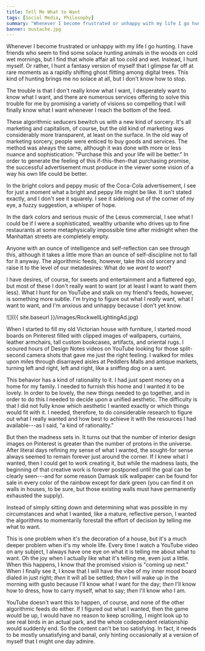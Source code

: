 ```yaml
---
title: Tell Me What to Want
tags: [Social Media, Philosophy]
summary: "Whenever I become frustrated or unhappy with my life I go hunting. This kind of hunting brings me no solace at all, but I don't know how to stop. The trouble is that I don't really know what I want, I desperately want to know what I want, and there are numerous services offering to solve this trouble for me by promising a variety of visions so compelling that I will finally know what I want whenever I reach the bottom of the feed."
banner: mustache.jpg
---
```


Whenever I become frustrated or unhappy with my life I go hunting.  I have friends who seem to find some solace hunting animals in the woods on cold wet mornings, but I find that whole affair all too cold and wet.  Instead, I hunt myself.  Or rather, I hunt a fantasy version of myself that I glimpse far off at rare moments as a rapidly shifting ghost flitting among digital trees.  This kind of hunting brings me no solace at all, but I don't know how to stop.

The trouble is that I don't really know what I want, I desperately want to know what I want, and there are numerous services offering to solve this trouble for me by promising a variety of visions so compelling that I will finally know what I want whenever I reach the bottom of the feed.<!--more-->

These algorithmic seducers bewitch us with a new kind of sorcery.  It's all marketing and capitalism, of course, but the old kind of marketing was considerably more transparent, at least on the surface.  In the old way of marketing sorcery, people were enticed to buy goods and services.  The method was always the same, although it was done with more or less nuance and sophistication: "Purchase this and your life will be better."  In order to generate the feeling of this if-this-then-that purchasing promise, the successful advertisement must produce in the viewer some vision of a way his own life could be better.

In the bright colors and peppy music of the Coca-Cola advertisement, I see for just a moment what a bright and peppy life might be like.  It isn't stated exactly, and I don't see it squarely.  I see it sidelong out of the corner of my eye, a fuzzy suggestion, a whisper of hope.

In the dark colors and serious music of the Lexus commercial, I see what I could be if I were a sophisticated, wealthy urbanite who drives up to fine restaurants at some metaphysically impossible time after midnight when the Manhattan streets are completely empty.

Anyone with an ounce of intelligence and self-reflection can see through this, although it takes a little more than an ounce of self-discipline not to fall for it anyway.  The algorithmic feeds, however, take this old sorcery and raise it to the level of our metadesires: What do we *want to want*?

I have desires, of course, for sweets and entertainment and a flattered ego, but most of these I don't really want to want (or at least I want to want them less).  What I hunt for on YouTube and stalk on my friend's feeds, however, is something more subtle.  I'm trying to figure out what I *really* want, what I want to want, and I'm anxious and unhappy because I don't yet know.

![]({{ site.baseurl }}/images/RockwellLightingAd.jpg)

When I started to fill my old Victorian house with furniture, I started mood boards on Pinterest filled with clipped images of wallpapers, curtains, leather armchairs, tall custom bookcases, artifacts, and oriental rugs.  I scoured hours of Design Notes videos on YouTube looking for those split-second camera shots that gave me just the right feeling.  I walked for miles upon miles through disarrayed aisles at Peddlers Malls and antique markets, turning left and right, left and right, like a sniffing dog on a sent.

This behavior has a kind of rationality to it.  I had just spent money on a home for my family.  I needed to furnish this home and I wanted it to be lovely.  In order to be lovely, the new things needed to go together, and in order to do this I needed to decide upon a unified aesthetic.  The difficulty is that I did not fully know which aesthetic I wanted exactly or which things would fit with it.  I needed, therefore, to do considerable research to figure out what I really wanted and how best to achieve it with the resources I had available---as I said, "a kind of rationality."

But then the madness sets in.  It turns out that the number of interior design images on Pinterest is greater than the number of protons in the universe.  After literal days refining my sense of what I wanted, the sought-for sense always seemed to remain forever just around the corner.  If I knew what I wanted, then I could get to work creating it, but while the madness lasts, the beginning of that creative work is forever postponed until the goal can be clearly seen---and for some reason Damask silk wallpaper can be found for sale in every color of the rainbow except for dark green (you can find it on walls in houses, to be sure, but those existing walls must have permanently exhausted the supply).

Instead of simply sitting down and determining what was possible in my circumstances and what I wanted, like a mature, reflective person, I wanted the algorithms to momentarily forestall the effort of decision by telling me what to want.

This is one problem when it's the decoration of a house, but it's a much deeper problem when it's my whole life.  Every time I watch a YouTube video on any subject, I always have one eye on what it is telling me about what to want.  Oh the joy when I actually like what it's telling me, even just a little.  When this happens, I know that the promised vision is "coming up next."  When I finally see it, I know that I will have the vibe of my inner mood board dialed in just right; *then* it will all be settled; *then* I will wake up in the morning with gusto because I'll know what I want for the day; *then* I'll know how to dress, how to carry myself, what to say; *then* I'll know who I am.

YouTube doesn't want this to happen, of course, and none of the other algorithmic feeds do either.  If I figured out what I wanted, then the game would be up, I would have no reason to keep scrolling, I might look up to see real birds in an actual park, and the whole codependent relationship would suddenly end.  So the content can't be too satisfying.  In fact, it needs to be mostly unsatisfying and banal, only hinting occasionally at a version of myself that I might one day admire.

